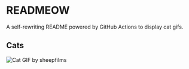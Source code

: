# READMEOW

A self-rewriting README powered by GitHub Actions to display cat gifs.

## Cats

![Cat GIF by sheepfilms](https://media3.giphy.com/media/v1.Y2lkPTlhY2QwMmRhNTA5b2Jpc2Z3MTd0b2kydDUwd3dhcXpvN2NnY3kyb3ZvOWMweWwzciZlcD12MV9naWZzX3NlYXJjaCZjdD1n/zZMTVkTeEfeEg/200.gif)
